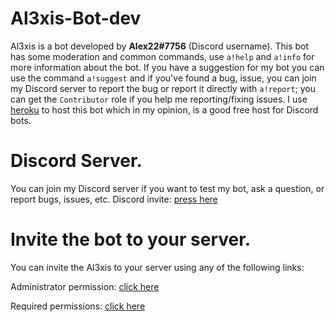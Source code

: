 # Al3xis-Bot-dev

Al3xis is a bot developed by **Alex22#7756** (Discord username). This bot has some moderation and common commands, use `a!help` and `a!info` for more information about the bot.
If you have a suggestion for my bot you can use the command `a!suggest` and if you've found a bug, issue, you can join my Discord server to report the bug or report it directly with `a!report`; you can get the `Contributor` role if you help me reporting/fixing issues.
I use [heroku](https://www.heroku.com/) to host this bot which in my opinion, is a good free host for Discord bots.


# Discord Server.
You can join my Discord server if you want to test my bot, ask a question, or report bugs, issues, etc.
Discord invite: [press here](https://discord.gg/AAJPHqNXUy)

# Invite the bot to your server.
You can invite the Al3xis to your server using any of the following links:

Administrator permission: [click here](https://discord.com/oauth2/authorize?client_id=768309916112650321&scope=bot&permissions=8)

Required permissions: [click here](https://discord.com/oauth2/authorize?client_id=768309916112650321&scope=bot&permissions=134556758)
